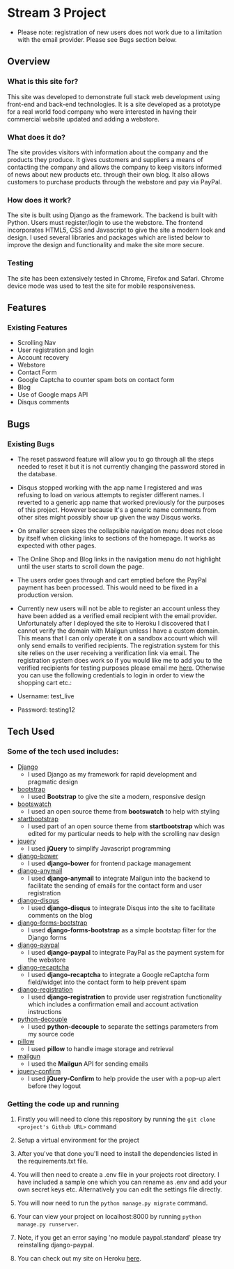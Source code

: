 # Stream 3 Project

- Please note: registration of new users does not work due to a limitation with the email provider. Please see Bugs section below.

## Overview

### What is this site for?
This site was developed to demonstrate full stack web development using front-end and back-end technologies. 
It is a site developed as a prototype for a real world food company who were interested in having their commercial website updated and
adding a webstore.

### What does it do?
The site provides visitors with information about the company and the products they produce. It gives customers and suppliers
a means of contacting the company and allows the company to keep visitors informed of news about new products etc. through
their own blog. It also allows customers to purchase products through the webstore and pay via PayPal.

### How does it work?
The site is built using Django as the framework. The backend is built with Python. Users must register/login to
use the webstore. The frontend incorporates HTML5, CSS and Javascript to give the site a modern look and design.
I used several libraries and packages which are listed below to improve the design and functionality and make the site more secure.

### Testing
The site has been extensively tested in Chrome, Firefox and Safari. Chrome device mode was used to test the site for mobile responsiveness.

## Features

### Existing Features
- Scrolling Nav
- User registration and login
- Account recovery
- Webstore
- Contact Form
- Google Captcha to counter spam bots on contact form
- Blog
- Use of Google maps API
- Disqus comments

## Bugs

### Existing Bugs
- The reset password feature will allow you to go through all the steps needed to reset it but it is not currently changing the password stored in the database.
- Disqus stopped working with the app name I registered and was refusing to load on various attempts to register different names. I reverted to a generic app name that worked previously for the purposes of this project. However because it's a generic name comments from other sites might possibly show up given the way Disqus works.
- On smaller screen sizes the collapsible navigation menu does not close by itself when clicking links to sections of the homepage. It works as expected with other pages.
- The Online Shop and Blog links in the navigation menu do not highlight until the user starts to scroll down the page.
- The users order goes through and cart emptied before the PayPal payment has been processed. This would need to be fixed in a production version.
- Currently new users will not be able to register an account unless they have been added as a verified email recipient with the email provider. Unfortunately after I deployed the site to Heroku I discovered that I cannot verify the domain
with Mailgun unless I have a custom domain. This means that I can only operate it on a sandbox account which will only send emails to verified recipients. 
The registration system for this site relies on the user receiving a verification link via email. The registration system does work so if 
you would like me to add you to the verified recipients for testing purposes please email me [here](mailto:coylec.devwork@gmail.com). Otherwise you can use the 
following credentials to login in order to view the shopping cart etc.:

- Username: test_live

- Password: testing12

## Tech Used

### Some of the tech used includes:
- [Django](https://www.djangoproject.com/)
    - I used Django as my framework for rapid development and pragmatic design 
- [bootstrap](https://getbootstrap.com/)
    - I used **Bootstrap** to give the site a modern, responsive design
- [bootswatch](https://bootswatch.com/)
    - I used an open source theme from **bootswatch** to help with styling
- [startbootstrap](https://startbootstrap.com/)
    - I used part of an open source theme from **startbootstrap** which was edited for my particular needs to help with the scrolling nav design
- [jquery](https://jquery.com/)
    - I used **jQuery** to simplify Javascript programming
- [django-bower](https://github.com/nvbn/django-bower)
    - I used **django-bower** for frontend package management
- [django-anymail](https://github.com/anymail/django-anymail)
    - I used **django-anymail** to integrate Mailgun into the backend to facilitate the sending of emails for the contact form and user registration
- [django-disqus](https://django-disqus.readthedocs.io/en/latest/)
    - I used **django-disqus** to integrate Disqus into the site to facilitate comments on the blog
- [django-forms-bootstrap](https://github.com/pinax/django-forms-bootstrap)
    - I used **django-forms-bootstrap** as a simple bootstap filter for the Django forms
- [django-paypal](https://github.com/spookylukey/django-paypal)
    - I used **django-paypal** to integrate PayPal as the payment system for the webstore
- [django-recaptcha](https://github.com/praekelt/django-recaptcha)
    - I used **django-recaptcha** to integrate a Google reCaptcha form field/widget into the contact form to help prevent spam
- [django-registration](https://django-registration.readthedocs.io/en/2.2/)
    - I used **django-registration** to provide user registration functionality which includes a confirmation email and account activation instructions
- [python-decouple](https://pypi.python.org/pypi/python-decouple)
    - I used **python-decouple** to separate the settings parameters from my source code
- [pillow](https://python-pillow.org/)
    - I used **pillow** to handle image storage and retrieval
- [mailgun](https://www.mailgun.com/)
    - I used the **Mailgun** API for sending emails
- [jquery-confirm](https://craftpip.github.io/jquery-confirm/)
    - I used **jQuery-Confirm** to help provide the user with a pop-up alert before they logout
    
### Getting the code up and running
1. Firstly you will need to clone this repository by running the `git clone <project's Github URL>` command
2. Setup a virtual environment for the project
3. After you've that done you'll need to install the dependencies listed in the requirements.txt file.
4. You will then need to create a .env file in your projects root directory. I have included a sample one which you can rename as .env and add your own secret keys etc. Alternatively you can edit the settings file directly.
5. You will now need to run the `python manage.py migrate` command.
6. Your can view your project on localhost:8000 by running `python manage.py runserver`.
7. Note, if you get an error saying 'no module paypal.standard' please try reinstalling django-paypal.

8. You can check out my site on Heroku [here](https://coylec-streamthree-project.herokuapp.com/).

